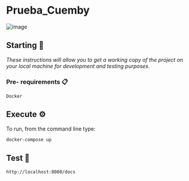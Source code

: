 # Prueba_Cuemby
![image](https://user-images.githubusercontent.com/37556244/133131710-b57f4c04-883c-40b0-8a5b-cc221f3f2e7d.png)


## Starting 🚀

_These instructions will allow you to get a working copy of the project on your local machine for development and testing purposes._


### Pre- requirements 📋
```
Docker
```


## Execute  ⚙️

To run, from the command line type:

```bash
docker-compose up
```


## Test :dart:
```bash
http://localhost:8000/docs
```
